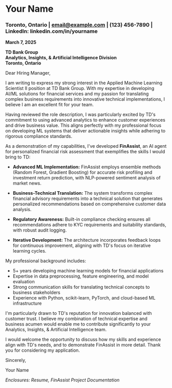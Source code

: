 # Your Name
### Toronto, Ontario | email@example.com | (123) 456-7890 | LinkedIn: linkedin.com/in/yourname

**March 7, 2025**

**TD Bank Group**  
**Analytics, Insights, & Artificial Intelligence Division**  
**Toronto, Ontario**

Dear Hiring Manager,

I am writing to express my strong interest in the Applied Machine Learning Scientist II position at TD Bank Group. With my expertise in developing AI/ML solutions for financial services and my passion for translating complex business requirements into innovative technical implementations, I believe I am an excellent fit for your team.

Having reviewed the role description, I was particularly excited by TD's commitment to using advanced analytics to enhance customer experiences and drive business value. This aligns perfectly with my professional focus on developing ML systems that deliver actionable insights while adhering to rigorous compliance standards.

As a demonstration of my capabilities, I've developed **FinAssist**, an AI agent for personalized financial risk assessment that exemplifies the skills I would bring to TD:

- **Advanced ML Implementation:** FinAssist employs ensemble methods (Random Forest, Gradient Boosting) for accurate risk profiling and investment return prediction, with NLP-powered sentiment analysis of market news.

- **Business-Technical Translation:** The system transforms complex financial advisory requirements into a technical solution that generates personalized recommendations based on comprehensive customer data analysis.

- **Regulatory Awareness:** Built-in compliance checking ensures all recommendations adhere to KYC requirements and suitability standards, with robust audit logging.

- **Iterative Development:** The architecture incorporates feedback loops for continuous improvement, aligning with TD's focus on iterative learning cycles.

My professional background includes:
- 5+ years developing machine learning models for financial applications
- Expertise in data preprocessing, feature engineering, and model evaluation
- Strong communication skills for translating technical concepts to business stakeholders
- Experience with Python, scikit-learn, PyTorch, and cloud-based ML infrastructure

I'm particularly drawn to TD's reputation for innovation balanced with customer trust. I believe my combination of technical expertise and business acumen would enable me to contribute significantly to your Analytics, Insights, & Artificial Intelligence team.

I would welcome the opportunity to discuss how my skills and experience align with TD's needs, and to demonstrate FinAssist in more detail. Thank you for considering my application.

Sincerely,

Your Name

*Enclosures: Resume, FinAssist Project Documentation*
